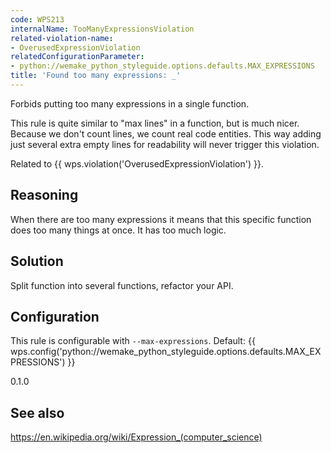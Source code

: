 ```yaml
---
code: WPS213
internalName: TooManyExpressionsViolation
related-violation-name:
- OverusedExpressionViolation
relatedConfigurationParameter:
- python://wemake_python_styleguide.options.defaults.MAX_EXPRESSIONS
title: 'Found too many expressions: _'
---
```


Forbids putting too many expressions in a single function.

This rule is quite similar to "max lines" in a function, but is much
nicer. Because we don't count lines, we count real code entities. This
way adding just several extra empty lines for readability will never
trigger this violation.

Related to {{ wps.violation('OverusedExpressionViolation') }}.

## Reasoning
When there are too many expressions it means that this specific
function does too many things at once. It has too much logic.

## Solution
Split function into several functions, refactor your API.

## Configuration
This rule is configurable with `--max-expressions`. Default:
{{ wps.config('python://wemake_python_styleguide.options.defaults.MAX_EXPRESSIONS') }}

<div class="versionadded">

0.1.0

</div>

## See also
<https://en.wikipedia.org/wiki/Expression_(computer_science)>